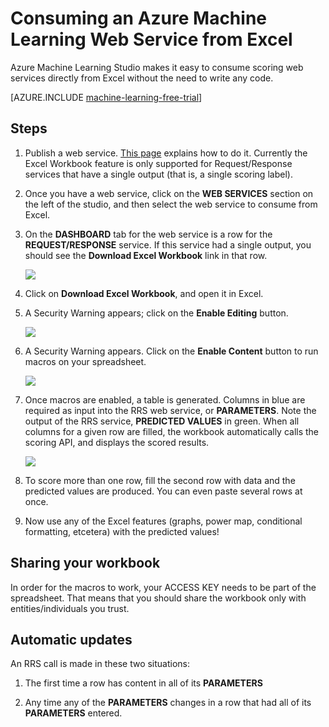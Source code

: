 <properties 
	pageTitle="Consuming an Azure Machine Learning Web Service from Excel | Azure" 
	description="Consume an Azure Machine Learning Web Service from Excel" 
	services="machine-learning" 
	documentationCenter="" 
	authors="luiscabrer" 
	manager="paulettm" 
	editor="cgronlun"/>

<tags 
	ms.service="machine-learning" 
	ms.workload="data-services" 
	ms.tgt_pltfrm="na" 
	ms.devlang="na" 
	ms.topic="article" 
	ms.date="05/18/2015" 
	ms.author="tedway"/>


# Consuming an Azure Machine Learning Web Service from Excel #

 Azure Machine Learning Studio makes it easy to consume scoring web services directly from Excel without the need to write any code. 

[AZURE.INCLUDE [machine-learning-free-trial](../includes/machine-learning-free-trial.md)] 

## Steps

1. Publish a web service. [This page](./machine-learning-walkthrough-5-publish-web-service/) explains how to do it. Currently the Excel Workbook feature is only supported for Request/Response services that have a single output (that is, a single scoring label). 
 
2. Once you have a web service, click on the **WEB SERVICES** section on the left of the studio, and then select the web service to consume from Excel. 

3. On the **DASHBOARD** tab for the web service is a row for the **REQUEST/RESPONSE** service. If this service had a single output, you should see the **Download Excel Workbook** link in that row.

	![][1]
 
4. Click on **Download Excel Workbook**, and open it in Excel.

5. A Security Warning appears; click on the **Enable Editing** button.

	![][2]

6. A Security Warning appears. Click on the **Enable Content** button to run macros on your spreadsheet.

	![][3] 
 
7. Once macros are enabled, a table is generated. Columns in blue are required as input into the RRS web service, or **PARAMETERS**. Note the output of the RRS service, **PREDICTED VALUES** in green. When all columns for a given row are filled, the workbook automatically calls the scoring API, and displays the scored results. 

	![][4]

7. To score more than one row, fill the second row with data and the predicted values are produced. You can even paste several rows at once.

8. Now use any of the Excel features (graphs, power map, conditional formatting, etcetera) with the predicted values!    


## Sharing your workbook

In order for the macros to work, your ACCESS KEY needs to be part of the spreadsheet. That means that you should share the workbook only with entities/individuals you trust.

## Automatic updates

An RRS call is made in these two situations:

1. The first time a row has content in all of its **PARAMETERS**
    
2. Any time any of the **PARAMETERS** changes in a row that had all of its **PARAMETERS** entered.

[1]: ./media/machine-learning-consuming-from-excel/excellink.png
[2]: ./media/machine-learning-consuming-from-excel/enableeditting.png
[3]: ./media/machine-learning-consuming-from-excel/enablecontent.png
[4]: ./media/machine-learning-consuming-from-excel/sampletable.png
